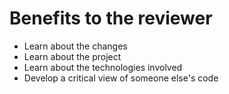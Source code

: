 # Benefits to the reviewer

- Learn about the changes <!-- .element: class="fragment" data-fragment-index="1" -->
- Learn about the project <!-- .element: class="fragment" data-fragment-index="2" -->
- Learn about the technologies involved <!-- .element: class="fragment" data-fragment-index="3" -->
- Develop a critical view of someone else's code <!-- .element: class="fragment" data-fragment-index="4" -->
